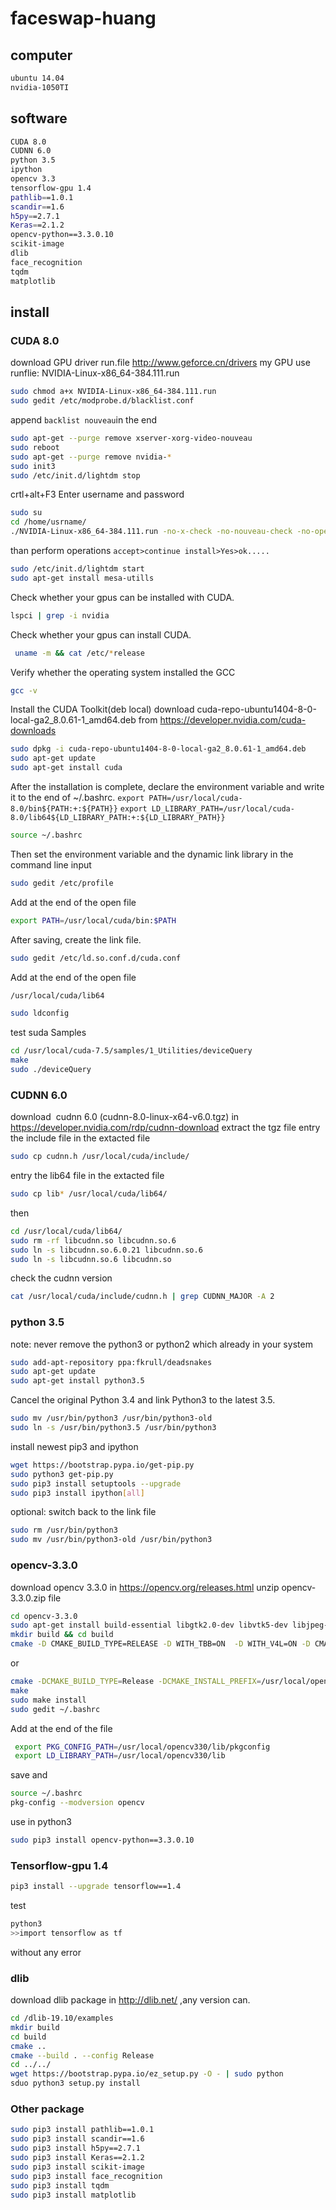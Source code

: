 # faceswap-huang

## computer
```bash
ubuntu 14.04
nvidia-1050TI
```
## software
```bash
CUDA 8.0
CUDNN 6.0
python 3.5
ipython
opencv 3.3
tensorflow-gpu 1.4
pathlib==1.0.1
scandir==1.6
h5py==2.7.1
Keras==2.1.2
opencv-python==3.3.0.10
scikit-image
dlib
face_recognition
tqdm
matplotlib
```
## install
### CUDA 8.0
download GPU driver run.file http://www.geforce.cn/drivers
my GPU use runflie: NVIDIA-Linux-x86_64-384.111.run
```bash
sudo chmod a+x NVIDIA-Linux-x86_64-384.111.run
sudo gedit /etc/modprobe.d/blacklist.conf 
```
append `backlist nouveau`in the end
```bash
sudo apt-get --purge remove xserver-xorg-video-nouveau
sudo reboot
sudo apt-get --purge remove nvidia-*
sudo init3
sudo /etc/init.d/lightdm stop
```
crtl+alt+F3
Enter username and password
```bash
sudo su
cd /home/usrname/
./NVIDIA-Linux-x86_64-384.111.run -no-x-check -no-nouveau-check -no-opengl-files
```
than perform operations `accept>continue install>Yes>ok.....`
```bash
sudo /etc/init.d/lightdm start
sudo apt-get install mesa-utills
```
Check whether your gpus can be installed with CUDA.
```bash
lspci | grep -i nvidia
```
Check whether your gpus can install CUDA.
```bash
 uname -m && cat /etc/*release
```
Verify whether the operating system installed the GCC
```bash
gcc -v
```
Install the CUDA Toolkit(deb local)
download cuda-repo-ubuntu1404-8-0-local-ga2_8.0.61-1_amd64.deb from https://developer.nvidia.com/cuda-downloads
```bash
sudo dpkg -i cuda-repo-ubuntu1404-8-0-local-ga2_8.0.61-1_amd64.deb
sudo apt-get update
sudo apt-get install cuda
```
After the installation is complete, declare the environment variable and write it to the end of ~/.bashrc.
`export PATH=/usr/local/cuda-8.0/bin${PATH:+:${PATH}}` 
`export LD_LIBRARY_PATH=/usr/local/cuda-8.0/lib64${LD_LIBRARY_PATH:+:${LD_LIBRARY_PATH}}`
```bash
source ~/.bashrc
```
Then set the environment variable and the dynamic link library in the command line input
```bash
sudo gedit /etc/profile
```
Add at the end of the open file
```bash
export PATH=/usr/local/cuda/bin:$PATH
```
After saving, create the link file.
```bash
sudo gedit /etc/ld.so.conf.d/cuda.conf
```
Add at the end of the open file
```bash
/usr/local/cuda/lib64
```
```bash
sudo ldconfig
```
test suda Samples
```bash
cd /usr/local/cuda-7.5/samples/1_Utilities/deviceQuery
make
sudo ./deviceQuery
```
### CUDNN 6.0
download  cudnn 6.0 (cudnn-8.0-linux-x64-v6.0.tgz) in https://developer.nvidia.com/rdp/cudnn-download
extract the tgz file 
entry the include file in the extacted file
```bash
sudo cp cudnn.h /usr/local/cuda/include/ 
```
entry the lib64 file in the extacted file
```bash
sudo cp lib* /usr/local/cuda/lib64/ 
```
then
```bash
cd /usr/local/cuda/lib64/
sudo rm -rf libcudnn.so libcudnn.so.6           
sudo ln -s libcudnn.so.6.0.21 libcudnn.so.6     
sudo ln -s libcudnn.so.6 libcudnn.so            
```
check the cudnn version
```bash
cat /usr/local/cuda/include/cudnn.h | grep CUDNN_MAJOR -A 2
```
### python 3.5
note: never remove the python3 or python2 which already in your system
```bash
sudo add-apt-repository ppa:fkrull/deadsnakes  
sudo apt-get update  
sudo apt-get install python3.5 
```
Cancel the original Python 3.4 and link Python3 to the latest 3.5.
```bash
sudo mv /usr/bin/python3 /usr/bin/python3-old  
sudo ln -s /usr/bin/python3.5 /usr/bin/python3 
```
install newest pip3 and ipython
```bash
wget https://bootstrap.pypa.io/get-pip.py  
sudo python3 get-pip.py  
sudo pip3 install setuptools --upgrade  
sudo pip3 install ipython[all] 
```
optional: switch back to the link file
```bash
sudo rm /usr/bin/python3  
sudo mv /usr/bin/python3-old /usr/bin/python3  
```
### opencv-3.3.0
download opencv 3.3.0 in https://opencv.org/releases.html
unzip opencv-3.3.0.zip file
```bash
cd opencv-3.3.0 
sudo apt-get install build-essential libgtk2.0-dev libvtk5-dev libjpeg-dev libtiff4-dev libjasper-dev libopenexr-dev libtbb-dev
mkdir build && cd build 
cmake -D CMAKE_BUILD_TYPE=RELEASE -D WITH_TBB=ON  -D WITH_V4L=ON -D CMAKE_INSTALL_PREFIX=/usr/local/opencv330 .. 
```
or
```bash
cmake -DCMAKE_BUILD_TYPE=Release -DCMAKE_INSTALL_PREFIX=/usr/local/opencv330 PYTHON3_EXECUTABLE = /usr/bin/python3 PYTHON_INCLUDE_DIR = /usr/include/python3.5m PYTHON_INCLUDE_DIR2 = /usr/include/x86_64-linux-gnu/python3.5m PYTHON_LIBRARY = /usr/lib/x86_64-linux-gnu/libpython3.5m.so PYTHON3_NUMPY_INCLUDE_DIRS = /usr/local/lib/python3.5/dist-packages/numpy/core/include/ ..
make 
sudo make install  
sudo gedit ~/.bashrc 
```
Add at the end of the file
```bash
 export PKG_CONFIG_PATH=/usr/local/opencv330/lib/pkgconfig  
 export LD_LIBRARY_PATH=/usr/local/opencv330/lib  
```
save and
```bash
source ~/.bashrc 
pkg-config --modversion opencv 
```
use in python3
```bash
sudo pip3 install opencv-python==3.3.0.10
```
### Tensorflow-gpu 1.4
```bash
pip3 install --upgrade tensorflow==1.4
```
test
```bash
python3
>>import tensorflow as tf
```
without any error
### dlib 
download dlib package in http://dlib.net/ ,any version can.
```bash
cd /dlib-19.10/examples
mkdir build
cd build
cmake ..
cmake --build . --config Release
cd ../../
wget https://bootstrap.pypa.io/ez_setup.py -O - | sudo python
sduo python3 setup.py install
```
### Other package
```bash
sudo pip3 install pathlib==1.0.1
sudo pip3 install scandir==1.6
sudo pip3 install h5py==2.7.1
sudo pip3 install Keras==2.1.2
sudo pip3 install scikit-image
sudo pip3 install face_recognition
sudo pip3 install tqdm
sudo pip3 install matplotlib
```
